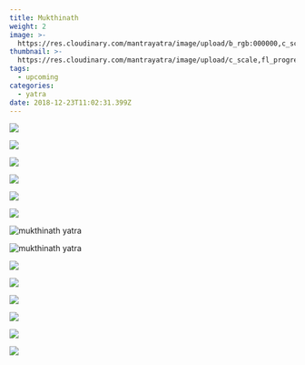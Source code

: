 ```yaml
---
title: Mukthinath
weight: 2
image: >-
  https://res.cloudinary.com/mantrayatra/image/upload/b_rgb:000000,c_scale,fl_progressive,o_85,w_1440/v1/Mukthinath/IMG_1919.jpg
thumbnail: >-
  https://res.cloudinary.com/mantrayatra/image/upload/c_scale,fl_progressive,h_300,w_450/v1/Mukthinath/IMG_1919.jpg
tags:
  - upcoming
categories:
  - yatra
date: 2018-12-23T11:02:31.399Z
---
```

![](https://res.cloudinary.com/mantrayatra/image/upload/c_scale,fl_progressive,w_800/v1555728214/Mukthinath/IMG_1294.jpg)

![](https://res.cloudinary.com/mantrayatra/image/upload/c_scale,fl_progressive,w_800/v1555728199/Mukthinath/IMG_1453.jpg)

![](https://res.cloudinary.com/mantrayatra/image/upload/c_scale,fl_progressive,w_800/v1555728129/Mukthinath/WhatsApp_Image_2019-04-11_at_14.52.12.jpg)

![](https://res.cloudinary.com/mantrayatra/image/upload/c_scale,fl_progressive,w_800/v1555728127/Mukthinath/WhatsApp_Image_2019-04-11_at_14.49.12.jpg)

![](https://res.cloudinary.com/mantrayatra/image/upload/c_scale,fl_progressive,w_800/v1555728118/Mukthinath/WhatsApp_Image_2019-04-10_at_06.47.12.jpg)

![](https://res.cloudinary.com/mantrayatra/image/upload/c_scale,fl_progressive,w_800/v1555728118/Mukthinath/26.jpg)

![mukthinath yatra](https://res.cloudinary.com/mantrayatra/image/upload/c_scale,fl_progressive,w_800/v1/Mukthinath/IMG_1660.jpg)

![mukthinath yatra](https://res.cloudinary.com/mantrayatra/image/upload/c_scale,fl_progressive,w_800/v1/Mukthinath/IMG_1660.jpg)

![](https://res.cloudinary.com/mantrayatra/image/upload/c_scale,fl_progressive,w_800/v1/Mukthinath/IMG_1734.jpg)

![](https://res.cloudinary.com/mantrayatra/image/upload/c_scale,fl_progressive,w_800/v1/Mukthinath/IMG_1746.jpg)

![](https://res.cloudinary.com/mantrayatra/image/upload/c_scale,fl_progressive,w_800/v1/Mukthinath/IMG_1819.jpg)

![](https://res.cloudinary.com/mantrayatra/image/upload/c_scale,fl_progressive,w_800/v1/Mukthinath/IMG_1919.jpg)

![](https://res.cloudinary.com/mantrayatra/image/upload/c_scale,fl_progressive,w_800/v1/Mukthinath/IMG_2128.jpg)

![](https://res.cloudinary.com/mantrayatra/image/upload/c_scale,fl_progressive,w_800/v1/Mukthinath/IMG_2135.jpg)
